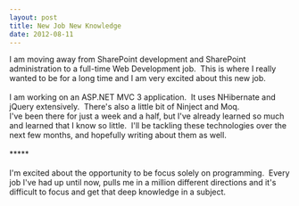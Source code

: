 ```yaml
---
layout: post
title: New Job New Knowledge
date: 2012-08-11
---
```


I am moving away from SharePoint development and SharePoint administration to a full-time Web Development job. &nbsp;This is where I really wanted to be for a long time and I am very excited about this new job.<br /><br />I am working on an ASP.NET MVC 3 application. &nbsp;It uses NHibernate and jQuery extensively. &nbsp;There's also a little bit of Ninject and Moq.<br />I've been there for just a week and a half, but I've already learned so much and learned that I know so little. &nbsp;I'll be tackling these technologies over the next few months, and hopefully writing about them as well.<br /><br />*****<br /><br />I'm excited about the opportunity to be focus solely on programming. &nbsp;Every job I've had up until now, pulls me in a million different directions and it's difficult to focus and get that deep knowledge in a subject.<br /><div class="separator" style="clear: both; text-align: center;"></div><br />
